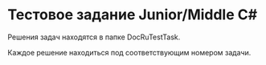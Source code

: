 # Тестовое задание Junior/Middle C#

Решения задач находятся в папке DocRuTestTask.

Каждое решение находиться под соответствующим номером задачи.

